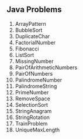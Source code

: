 ## Java Problems

1. ArrayPattern
2. BubbleSort
3. DuplicateChar
4. FactorialNumber
5. Fibonacci
6. ListSort
7. MissingNumber
8. PairOfArithmeticNumbers
9. PairOfNumbers
10. PalindromeNumber
11. PalindromeString
12. PrimeNumber
13. RemoveSpace
14. SelectionSort
15. StringAnagram
16. StringRotation
17. TrainProblem
18. UniqueMaxLength
